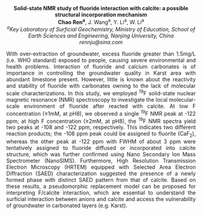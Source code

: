 <center><strong>Solid-state NMR study of fluoride interaction with calcite: a possible
structural incorporation mechanism</strong>

<center><strong>Chao Ren<sup>a</sup></strong>, J. Wang<sup>a</sup>, Y. Li<sup>a</sup>, W. Li<sup>a</sup>

<center><i><sup>a</sup>Key Laboratory of Surficial Geochemistry, Ministry of Education,
School of Earth Sciences and Engineering, Nanjing University, China</i>

<center><i>rennju@sina.com</i>

<p style=text-align:justify>With over-extraction of groundwater, excess fluoride greater than
1.5mg/L (i.e. WHO standard) exposed to people, causing severe
environmental and health problems. Interaction of fluoride and calcium
carbonates is of importance in controlling the groundwater quality in
Karst area with abundant limestone present. However, little is known
about the reactivity and stability of fluoride with carbonates owning to
the lack of molecular scale characterizations. In this study, we
employed <sup>19</sup>F solid-state nuclear magnetic resonance (NMR) spectroscopy
to investigate the local molecular-scale environment of fluoride after
reacted with calcite. At low F concentration (≤1mM, at pH8), we observed
a single <sup>19</sup>F NMR peak at -122 ppm; at high F concentration (≥2mM, at
pH8), the <sup>19</sup>F NMR spectra yield two peaks at -108 and -122 ppm,
respectively. This indicates two different reaction products; the -108
ppm peak could be assigned to fluorite (CaF<sub>2</sub>), whereas the other peak
at -122 ppm with FWHM of about 3 ppm were tentatively assigned to
fluoride diffused or incorporated into calcite structure, which was
further confirmed using Nano Secondary Ion Mass Spectrometer (NanoSIMS).
Furthermore, High Resolution Transmission Electron Microscopy (HRTEM)
equipped with Selected Area Electron Diffraction (SAED) characterization
suggested the presence of a newly formed phase with distinct SAED
pattern from that of calcite. Based on these results, a pseudomorphic
replacement model can be proposed for interpreting F/calcite
interaction, which are essential to understand the surficial interaction
between anions and calcite and access the vulnerability of groundwater
in carbonated layers (e.g. Karst).
